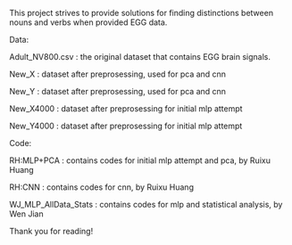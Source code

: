 This project strives to provide solutions for finding distinctions between nouns and verbs when provided EGG data. 


Data:

Adult_NV800.csv : the original dataset that contains EGG brain signals. 

New_X : dataset after preprosessing, used for pca and cnn

New_Y : dataset after preprosessing, used for pca and cnn

New_X4000 : dataset after preprosessing for initial mlp attempt

New_Y4000 : dataset after preprosessing for initial mlp attempt


Code:

RH:MLP+PCA : contains codes for initial mlp attempt and pca, by Ruixu Huang

RH:CNN : contains codes for cnn, by Ruixu Huang

WJ_MLP_AllData_Stats : contains codes for mlp and statistical analysis, by Wen Jian

Thank you for reading!
